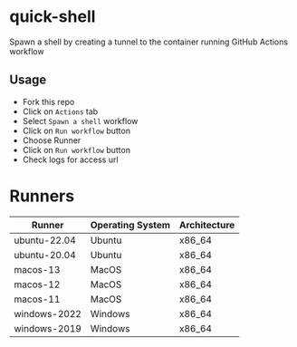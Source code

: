 # quick-shell
Spawn a shell by creating a tunnel to the container running GitHub Actions workflow

## Usage
- Fork this repo
- Click on `Actions` tab
- Select `Spawn a shell` workflow
- Click on `Run workflow` button
- Choose Runner
- Click on `Run workflow` button
- Check logs for access url

# Runners
| Runner | Operating System | Architecture |
| - | - | - |
| ubuntu-22.04 | Ubuntu | x86_64 |
| ubuntu-20.04 | Ubuntu | x86_64 |
| macos-13 | MacOS | x86_64 |
| macos-12 | MacOS | x86_64 |
| macos-11 | MacOS | x86_64 |
| windows-2022 | Windows | x86_64 |
| windows-2019 | Windows | x86_64 |

